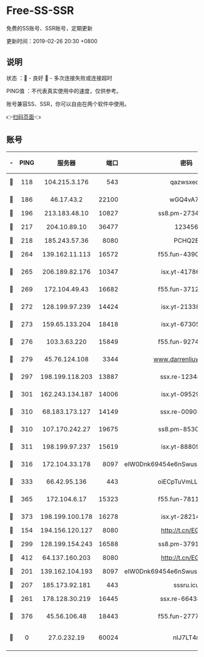 # Free-SS-SSR

免费的SS账号、SSR账号，定期更新

更新时间：2019-02-26 20:30 +0800

## 说明

状态     ：🙂 - 良好 🙁 - 多次连接失败或连接超时

PING值   ：不代表真实使用中的速度，仅供参考。

账号兼容SS、SSR，你可以自由在两个软件中使用。

👉[扫码页面](https://liesauer.github.io/free-ss-ssr.github.io/)👈

## 账号

|-|PING|服务器|端口|密码|加密方式|区域|
|:----:|:----:|:-----:|-----:|:----:|:----:|:----:|
|🙂|118|104.215.3.176|543|qazwsxedc|aes-256-gcm|JP|
|🙂|186|46.17.43.2|22100|wGQ4vA7D|aes-256-gcm|RU|
|🙂|196|213.183.48.10|10827|ss8.pm-27345710|rc4-md5|RU|
|🙂|217|204.10.89.10|36477|123456|aes-256-cfb|US|
|🙂|218|185.243.57.36|8080|PCHQ2E|rc4-md5|US|
|🙂|264|139.162.11.113|16572|f55.fun-43900311|aes-256-cfb|SG|
|🙂|265|206.189.82.176|10347|isx.yt-41786271|aes-256-cfb|SG|
|🙂|269|172.104.49.43|16682|f55.fun-37126498|aes-256-cfb|SG|
|🙂|272|128.199.97.239|14424|isx.yt-21338454|aes-256-cfb|SG|
|🙂|273|159.65.133.204|18418|isx.yt-67305082|aes-256-cfb|SG|
|🙂|276|103.3.63.220|15849|f55.fun-92746572|aes-256-cfb|SG|
|🙂|279|45.76.124.108|3344|www.darrenliuwei.com|aes-256-cfb|AU|
|🙂|297|198.199.118.203|13887|ssx.re-12348828|aes-256-cfb|US|
|🙂|301|162.243.134.187|14006|isx.yt-09529412|aes-256-cfb|US|
|🙂|310|68.183.173.127|14149|ssx.re-00905761|aes-256-cfb|US|
|🙂|310|107.170.242.27|19675|ss8.pm-85305168|aes-256-cfb|US|
|🙂|311|198.199.97.237|15619|isx.yt-88809686|aes-256-cfb|US|
|🙂|316|172.104.33.178|8097|eIW0Dnk69454e6nSwuspv9DmS201tQ0D|aes-256-cfb|SG|
|🙂|333|66.42.95.136|443|oiECpTuVmLLxk4Ts|aes-256-cfb|US|
|🙂|365|172.104.6.17|15323|f55.fun-78116806|aes-256-cfb|US|
|🙂|373|198.199.100.178|16278|isx.yt-28214890|aes-256-cfb|US|
|🙂|154|194.156.120.127|8080|http://t.cn/EGJIyrl|rc4-md5|RU|
|🙂|299|128.199.154.243|16588|ss8.pm-37919199|aes-256-cfb|SG|
|🙂|412|64.137.160.203|8080|http://t.cn/EGJIyrl|rc4-md5|CA|
|🙁|201|139.162.104.193|8097|eIW0Dnk69454e6nSwuspv9DmS201tQ0D|aes-256-cfb|JP|
|🙁|207|185.173.92.181|443|sssru.icu|rc4-md5|RU|
|🙁|261|178.128.30.219|16445|ssx.re-66438598|aes-256-cfb|SG|
|🙁|376|45.56.106.48|18443|f55.fun-27772788|aes-256-cfb|US|
|🙁|0|27.0.232.19|60024|nIJ7LT4n|xchacha20-ietf-poly1305|HK|
